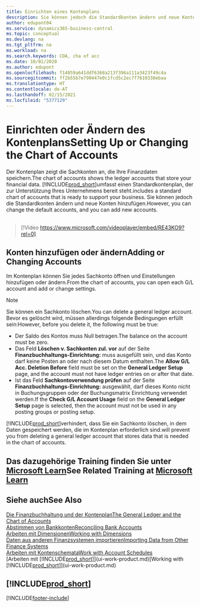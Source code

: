```yaml
---
title: Einrichten eines Kontenplans
description: Sie können jedoch die Standardkonten ändern und neue Konten hinzufügen.
author: edupont04
ms.service: dynamics365-business-central
ms.topic: conceptual
ms.devlang: na
ms.tgt_pltfrm: na
ms.workload: na
ms.search.keywords: COA, cha of acc
ms.date: 10/01/2020
ms.author: edupont
ms.openlocfilehash: f14859a641ddf6368a213f396a111a3423f49c4a
ms.sourcegitcommit: ff2b55b7e790447e0c1fcd5c2ec7f7610338ebaa
ms.translationtype: HT
ms.contentlocale: de-AT
ms.lasthandoff: 02/15/2021
ms.locfileid: "5377129"
---
```

# <a name="setting-up-or-changing-the-chart-of-accounts"></a><span data-ttu-id="c9f26-103">Einrichten oder Ändern des Kontenplans</span><span class="sxs-lookup"><span data-stu-id="c9f26-103">Setting Up or Changing the Chart of Accounts</span></span>
<span data-ttu-id="c9f26-104">Der Kontenplan zeigt die Sachkonten an, die Ihre Finanzdaten speichern.</span><span class="sxs-lookup"><span data-stu-id="c9f26-104">The chart of accounts shows the ledger accounts that store your financial data.</span></span> [!INCLUDE[prod_short](includes/prod_short.md)]<span data-ttu-id="c9f26-105">umfasst einen Standardkontenplan, der zur Unterstützung Ihres Unternehmens bereit steht.</span><span class="sxs-lookup"><span data-stu-id="c9f26-105">includes a standard chart of accounts that is ready to support your business.</span></span>
<span data-ttu-id="c9f26-106">Sie können jedoch die Standardkonten ändern und neue Konten hinzufügen.</span><span class="sxs-lookup"><span data-stu-id="c9f26-106">However, you can change the default accounts, and you can add new accounts.</span></span>
<br><br>  

> [!Video https://www.microsoft.com/videoplayer/embed/RE43KO9?rel=0]


## <a name="adding-or-changing-accounts"></a><span data-ttu-id="c9f26-107">Konten hinzufügen oder ändern</span><span class="sxs-lookup"><span data-stu-id="c9f26-107">Adding or Changing Accounts</span></span>
<span data-ttu-id="c9f26-108">Im Kontenplan können Sie jedes Sachkonto öffnen und Einstellungen hinzufügen oder ändern.</span><span class="sxs-lookup"><span data-stu-id="c9f26-108">From the chart of accounts, you can open each G/L account and add or change settings.</span></span>

> [!NOTE]  
>   <span data-ttu-id="c9f26-109">Sie können ein Sachkonto löschen.</span><span class="sxs-lookup"><span data-stu-id="c9f26-109">You can delete a general ledger account.</span></span> <span data-ttu-id="c9f26-110">Bevor es gelöscht wird, müssen allerdings folgende Bedingungen erfüllt sein:</span><span class="sxs-lookup"><span data-stu-id="c9f26-110">However, before you delete it, the following must be true:</span></span>  
>  
>   * <span data-ttu-id="c9f26-111">Der Saldo des Kontos muss Null betragen.</span><span class="sxs-lookup"><span data-stu-id="c9f26-111">The balance on the account must be zero.</span></span>  
>   * <span data-ttu-id="c9f26-112">Das Feld **Löschen v. Sachkonten zul. vor** auf der Seite **Finanzbuchhaltungs-Einrichtung:** muss ausgefüllt sein, und das Konto darf keine Posten an oder nach diesem Datum enthalten.</span><span class="sxs-lookup"><span data-stu-id="c9f26-112">The **Allow G/L Acc. Deletion Before** field must be set on the **General Ledger Setup** page, and the account must not have ledger entries on or after that date.</span></span>  
>   * <span data-ttu-id="c9f26-113">Ist das Feld **Sachkontoverwendung prüfen** auf der Seite **Finanzbuchhaltungs-Einrichtung:** ausgewählt, darf dieses Konto nicht in Buchungsgruppen oder der Buchungsmatrix Einrichtung verwendet werden.</span><span class="sxs-lookup"><span data-stu-id="c9f26-113">If the **Check G/L Account Usage** field on the **General Ledger Setup** page is selected, then the account must not be used in any posting groups or posting setup.</span></span>  

[!INCLUDE[prod_short](includes/prod_short.md)]<span data-ttu-id="c9f26-114">verhindert, dass Sie ein Sachkonto löschen, in dem Daten gespeichert werden, die im Kontenplan erforderlich sind.</span><span class="sxs-lookup"><span data-stu-id="c9f26-114">will prevent you from deleting a general ledger account that stores data that is needed in the chart of accounts.</span></span>  

## <a name="see-related-training-at-microsoft-learn"></a><span data-ttu-id="c9f26-115">Das dazugehörige Training finden Sie unter [Microsoft Learn](/learn/modules/chart-accounts-dynamics-365-business-central/index)</span><span class="sxs-lookup"><span data-stu-id="c9f26-115">See Related Training at [Microsoft Learn](/learn/modules/chart-accounts-dynamics-365-business-central/index)</span></span>

## <a name="see-also"></a><span data-ttu-id="c9f26-116">Siehe auch</span><span class="sxs-lookup"><span data-stu-id="c9f26-116">See Also</span></span>
[<span data-ttu-id="c9f26-117">Die Finanzbuchhaltung und der Kontenplan</span><span class="sxs-lookup"><span data-stu-id="c9f26-117">The General Ledger and the Chart of Accounts</span></span>](finance-general-ledger.md)  
[<span data-ttu-id="c9f26-118">Abstimmen von Bankkonten</span><span class="sxs-lookup"><span data-stu-id="c9f26-118">Reconciling Bank Accounts</span></span>](bank-manage-bank-accounts.md)  
[<span data-ttu-id="c9f26-119">Arbeiten mit Dimensionen</span><span class="sxs-lookup"><span data-stu-id="c9f26-119">Working with Dimensions</span></span>](finance-dimensions.md)  
[<span data-ttu-id="c9f26-120">Daten aus anderen Finanzsystemen importieren</span><span class="sxs-lookup"><span data-stu-id="c9f26-120">Importing Data from Other Finance Systems</span></span>](across-import-data-configuration-packages.md)  
[<span data-ttu-id="c9f26-121">Arbeiten mit Kontenschemata</span><span class="sxs-lookup"><span data-stu-id="c9f26-121">Work with Account Schedules</span></span>](bi-how-work-account-schedule.md)  
<span data-ttu-id="c9f26-122">[Arbeiten mit [!INCLUDE[prod_short](includes/prod_short.md)]](ui-work-product.md)</span><span class="sxs-lookup"><span data-stu-id="c9f26-122">[Working with [!INCLUDE[prod_short](includes/prod_short.md)]](ui-work-product.md)</span></span>  

## [!INCLUDE[prod_short](includes/free_trial_md.md)]


[!INCLUDE[footer-include](includes/footer-banner.md)]